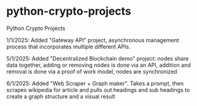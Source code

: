 # python-crypto-projects
Python Crypto Projects

1/1/2025: Added "Gateway API" project, asynchronous management process that incorporates multiple different APIs.

5/1/2025: Added "Decentralized Blockchain demo" project: nodes share data together, adding or removing nodes is done via an API, addition and removal is done via a proof of work model, nodes are synchronized

6/1/2025: Added "Web Scraper + Graph maker". Takes a prompt, then scrapes wikipedia for article and pulls out headings and sub headings to create a graph structure and a visual result
